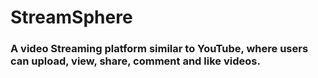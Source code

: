 # StreamSphere

### A video Streaming platform similar to YouTube, where users can upload, view, share, comment and like videos.

